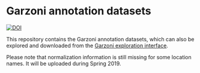 # Garzoni annotation datasets

[![DOI](https://zenodo.org/badge/DOI/10.5281/zenodo.2636551.svg)](https://doi.org/10.5281/zenodo.2636551)

This repository contains the Garzoni annotation datasets, which can also be explored and downloaded from the [Garzoni exploration interface](https://garzoni.dhlab.epfl.ch).

Please note that normalization information is still missing for some location names. It will be uploaded during Spring 2019.
